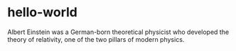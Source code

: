 # hello-world
Albert Einstein was a German-born theoretical physicist who developed the theory of relativity, one of the two pillars of modern physics. 
